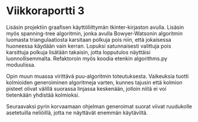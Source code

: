 # Viikkoraportti 3

Lisäsin projektiin graafisen käyttöliittymän tkinter-kirjaston avulla. Lisäsin myös spanning-tree algoritmin, jonka avulla Bowyer-Watsonin algoritmin luomasta triangulaatiosta karsitaan polkuja pois niin, että jokaisessa huoneessa käydään vain kerran. Lopuksi satunnaisesti valittuja pois karsittuja polkuja lisätään takaisin, jotta lopputulos näyttäisi luonnollisemmalta. Refaktoroin myös koodia etenkin algorithms.py moduulissa.

Opin muun muassa virittävä puu-algoritmin toteutuksesta. Vaikeuksia tuotti kolmioiden generoiminen algoritmeja varten, kunnes tajusin että kolmion pisteet olivat välillä suorassa linjassa keskenään, jolloin niitä ei voi tietenkään yhdistää kolmioksi.

Seuraavaksi pyrin korvaamaan ohjelman generoimat suorat viivat ruudukolle asetetuilla neliöillä, jotta ne näyttävät enemmän käytäviltä.
